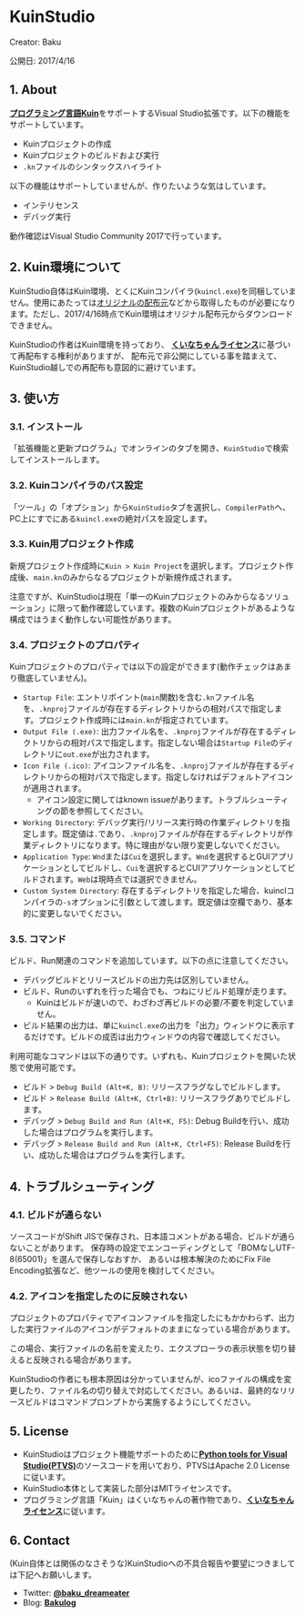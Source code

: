 # KuinStudio

Creator: Baku

公開日: 2017/4/16


## 1. About

[**プログラミング言語Kuin**](http://kuina.ch/kuin/1)をサポートするVisual Studio拡張です。以下の機能をサポートしています。

* Kuinプロジェクトの作成
* Kuinプロジェクトのビルドおよび実行
* `.kn`ファイルのシンタックスハイライト

以下の機能はサポートしていませんが、作りたいような気はしています。

* インテリセンス
* デバッグ実行

動作確認はVisual Studio Community 2017で行っています。



## 2. Kuin環境について

KuinStudio自体はKuin環境、とくにKuinコンパイラ(`kuincl.exe`)を同梱していません。使用にあたっては[オリジナルの配布元](http://kuina.ch/kuin/1)などから取得したものが必要になります。ただし、2017/4/16時点でKuin環境はオリジナル配布元からダウンロードできません。

KuinStudioの作者はKuin環境を持っており、
[**くいなちゃんライセンス**](http://kuina.ch/others/license)に基づいて再配布する権利がありますが、
配布元で非公開にしている事を踏まえて、KuinStudio越しでの再配布も意図的に避けています。



## 3. 使い方

### 3.1. インストール

「拡張機能と更新プログラム」でオンラインのタブを開き、`KuinStudio`で検索してインストールします。

### 3.2. Kuinコンパイラのパス設定

「ツール」の「オプション」から`KuinStudio`タブを選択し、`CompilerPath`へ、PC上にすでにある`kuincl.exe`の絶対パスを設定します。

### 3.3. Kuin用プロジェクト作成

新規プロジェクト作成時に`Kuin > Kuin Project`を選択します。プロジェクト作成後、`main.kn`のみからなるプロジェクトが新規作成されます。

注意ですが、KuinStudioは現在「単一のKuinプロジェクトのみからなるソリューション」に限って動作確認しています。複数のKuinプロジェクトがあるような構成ではうまく動作しない可能性があります。

### 3.4. プロジェクトのプロパティ

Kuinプロジェクトのプロパティでは以下の設定ができます(動作チェックはあまり徹底していません)。
* `Startup File`: エントリポイント(`main`関数)を含む`.kn`ファイル名を、`.knproj`ファイルが存在するディレクトリからの相対パスで指定します。プロジェクト作成時には`main.kn`が指定されています。
* `Output File (.exe)`: 出力ファイル名を、`.knproj`ファイルが存在するディレクトリからの相対パスで指定します。指定しない場合は`Startup File`のディレクトリに`out.exe`が出力されます。
* `Icon File (.ico)`: アイコンファイル名を、`.knproj`ファイルが存在するディレクトリからの相対パスで指定します。指定しなければデフォルトアイコンが適用されます。
    + アイコン設定に関してはknown issueがあります。トラブルシューティングの節を参照してください。
* `Working Directory`: デバッグ実行/リリース実行時の作業ディレクトリを指定します。既定値は`.`であり、`.knproj`ファイルが存在するディレクトリが作業ディレクトリになります。特に理由がない限り変更しないでください。
* `Application Type`: `Wnd`または`Cui`を選択します。`Wnd`を選択するとGUIアプリケーションとしてビルドし、`Cui`を選択するとCUIアプリケーションとしてビルドされます。`Web`は現時点では選択できません。
* `Custom System Directory`: 存在するディレクトリを指定した場合、kuinclコンパイラの`-s`オプションに引数として渡します。既定値は空欄であり、基本的に変更しないでください。


### 3.5. コマンド

ビルド、Run関連のコマンドを追加しています。以下の点に注意してください。

* デバッグビルドとリリースビルドの出力先は区別していません。
* ビルド、Runのいずれを行った場合でも、つねにリビルド処理が走ります。
    + Kuinはビルドが速いので、わざわざ再ビルドの必要/不要を判定していません。
* ビルド結果の出力は、単に`kuincl.exe`の出力を「出力」ウィンドウに表示するだけです。ビルドの成否は出力ウィンドウの内容で確認してください。

利用可能なコマンドは以下の通りです。いずれも、Kuinプロジェクトを開いた状態で使用可能です。

* ビルド > `Debug Build (Alt+K, B)`: リリースフラグなしでビルドします。
* ビルド > `Release Build (Alt+K, Ctrl+B)`: リリースフラグありでビルドします。
* デバッグ > `Debug Build and Run (Alt+K, F5)`: Debug Buildを行い、成功した場合はプログラムを実行します。
* デバッグ > `Release Build and Run (Alt+K, Ctrl+F5)`: Release Buildを行い、成功した場合はプログラムを実行します。

## 4. トラブルシューティング

### 4.1. ビルドが通らない

ソースコードがShift JISで保存され、日本語コメントがある場合、ビルドが通らないことがあります。
保存時の設定でエンコーディングとして「BOMなしUTF-8(65001)」を選んで保存しなおすか、
あるいは根本解決のためにFix File Encoding拡張など、他ツールの使用を検討してください。

### 4.2. アイコンを指定したのに反映されない

プロジェクトのプロパティでアイコンファイルを指定したにもかかわらず、出力した実行ファイルのアイコンがデフォルトのままになっている場合があります。

この場合、実行ファイルの名前を変えたり、エクスプローラの表示状態を切り替えると反映される場合があります。

KuinStudioの作者にも根本原因は分かっていませんが、icoファイルの構成を変更したり、ファイル名の切り替えで対応してください。あるいは、最終的なリリースビルドはコマンドプロンプトから実施するようにしてください。



## 5. License

* KuinStudioはプロジェクト機能サポートのために[**Python tools for Visual Studio(PTVS)**](https://github.com/Microsoft/PTVS)のソースコードを用いており、PTVSはApache 2.0 Licenseに従います。
* KuinStudio本体として実装した部分はMITライセンスです。
* プログラミング言語「Kuin」はくいなちゃんの著作物であり、[**くいなちゃんライセンス**](http://kuina.ch/others/license)に従います。



## 6. Contact

(Kuin自体とは関係のなさそうな)KuinStudioへの不具合報告や要望につきましては下記へお願いします。

* Twitter: [**@baku_dreameater**](https://twitter.com/baku_dreameater)
* Blog: [**Bakulog**](http://www.baku-dreameater.net/)

